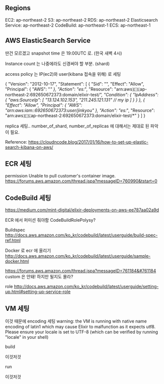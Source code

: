## Regions

EC2: ap-northeast-2
S3: ap-northeast-2
RDS: ap-northeast-2
Elasticsearch Service: ap-northeast-2
CodeBuild: ap-northeast-1
ECS: ap-northeast-1


## AWS ElasticSearch Service

딴건 모르겠고 snapshot time 은 19:00UTC 로. (한국 새벽 4시)

Instance count 는 나중에라도 신경써야 할 부분. (shard)

access policy 는 IP(ec2)와 user(kibana 접속을 위해) 로 세팅

{
  "Version": "2012-10-17",
  "Statement": [
    {
      "Sid": "",
      "Effect": "Allow",
      "Principal": {
        "AWS": "*"
      },
      "Action": "es:*",
      "Resource": "arn:aws:es:ap-northeast-2:692650672373:domain/elixir-test/*",
      "Condition": {
        "IpAddress": {
          "aws:SourceIp": [
            "13.124.102.153",
            "211.245.121.131" // my ip
          ]
        }
      }
    },
    {
      "Effect": "Allow",
      "Principal": {
        "AWS": "arn:aws:iam::692650672373:user/jinkyou"
      },
      "Action": "es:*",
      "Resource": "arn:aws:es:ap-northeast-2:692650672373:domain/elixir-test/*"
    }
  ]
}



replica 세팅..
number_of_shard, number_of_replicas 에 대해서는 제대로 된 파악이 필요.

Reference: https://cloudncode.blog/2017/01/16/how-to-set-up-elastic-search-kibana-on-aws/


## ECR 세팅

permission
Unable to pull customer's container image.
https://forums.aws.amazon.com/thread.jspa?messageID=760990&tstart=0


## CodeBuild 세팅

https://medium.com/mint-digital/elixir-deployments-on-aws-ee787aa02a9d

ECR 에서 퍼미션 줘야함
CodeBuildRolePolysy?

Buildspec
http://docs.aws.amazon.com/ko_kr/codebuild/latest/userguide/build-spec-ref.html

Docker 로 ecr 에 올리기
http://docs.aws.amazon.com/ko_kr/codebuild/latest/userguide/sample-docker.html

https://forums.aws.amazon.com/thread.jspa?messageID=761184&#761184
custom 은 안돼! 하지만 될지도 몰라?

role
http://docs.aws.amazon.com/ko_kr/codebuild/latest/userguide/setting-up.html#setting-up-service-role


## VM 세팅

이것 때문에 encoding 세팅
warning: the VM is running with native name encoding of latin1 which may cause Elixir to malfunction as it expects utf8. Please ensure your locale is set to UTF-8 (which can be verified by running "locale" in your shell)

build

이것저것

run

이것저것



